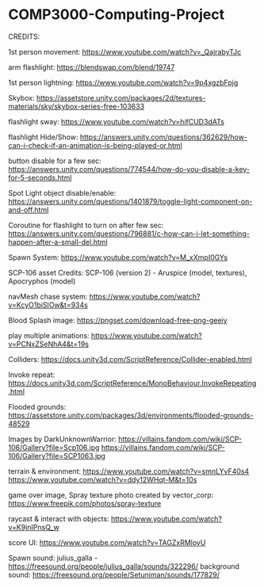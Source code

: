 # COMP3000-Computing-Project
 
CREDITS:

1st person movement:  https://www.youtube.com/watch?v=_QajrabyTJc

arm flashlight: https://blendswap.com/blend/19747

1st person lightning: https://www.youtube.com/watch?v=9p4xgzbFpjg

Skybox: https://assetstore.unity.com/packages/2d/textures-materials/sky/skybox-series-free-103633

flashlight sway: https://www.youtube.com/watch?v=hifCUD3dATs

flashlight Hide/Show: https://answers.unity.com/questions/362629/how-can-i-check-if-an-animation-is-being-played-or.html

button disable for a few sec: https://answers.unity.com/questions/774544/how-do-you-disable-a-key-for-5-seconds.html

Spot Light object disable/enable: https://answers.unity.com/questions/1401879/toggle-light-component-on-and-off.html

Coroutine for flashlight to turn on after few sec: https://answers.unity.com/questions/796881/c-how-can-i-let-something-happen-after-a-small-del.html

Spawn System: https://www.youtube.com/watch?v=M_xXmpI0GYs

SCP-106 asset Credits: SCP-106 (version 2) - Aruspice (model, textures), Apocryphos (model)

navMesh chase system: https://www.youtube.com/watch?v=KcyO1biSIOw&t=934s

Blood Splash image: https://pngset.com/download-free-png-geeiy

play multiple animations: https://www.youtube.com/watch?v=PCNxZSeNhA4&t=19s

Colliders: https://docs.unity3d.com/ScriptReference/Collider-enabled.html

Invoke repeat: https://docs.unity3d.com/ScriptReference/MonoBehaviour.InvokeRepeating.html

Flooded grounds: https://assetstore.unity.com/packages/3d/environments/flooded-grounds-48529

Images by  DarkUnknownWarrior: 
https://villains.fandom.com/wiki/SCP-106/Gallery?file=Scp106.jpg
https://villains.fandom.com/wiki/SCP-106/Gallery?file=SCP1063.jpg

terrain & environment:
https://www.youtube.com/watch?v=smnLYvF40s4
https://www.youtube.com/watch?v=ddy12WHqt-M&t=10s

game over image, Spray texture photo created by vector_corp: https://www.freepik.com/photos/spray-texture 

raycast & interact with objects: https://www.youtube.com/watch?v=K9jnIPnsQ_w

score UI: https://www.youtube.com/watch?v=TAGZxRMloyU

Spawn sound: julius_galla - https://freesound.org/people/julius_galla/sounds/322296/
background sound: https://freesound.org/people/Setuniman/sounds/177829/